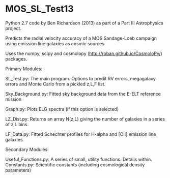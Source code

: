 MOS_SL_Test13
=============

Python 2.7 code by Ben Richardson (2013) as part of a Part III Astrophysics project. 

Predicts the radial velocity accuracy of a MOS Sandage-Loeb campaign using emission line galaxies as cosmic sources

Uses the numpy, scipy and cosmolopy (http://roban.github.io/CosmoloPy/) packages.

Primary Modules:

SL_Test.py: The main program. Options to predit RV errors, megagalaxy errors and Monte Carlo from a pickled
z,L,F list. 

  Sky_Background.py: Fitted sky background data from the E-ELT reference mission
  
  Graph.py: Plots ELG spectra (if this option is selected)

LZ_Dist.py: Returns an array N(z,L) giving the number of galaxies in a series of z,L bins.

  LF_Data.py: Fitted Schechter profiles for H-alpha and [OII] emission line galaxies

Secondary Modules:

Useful_Functions.py: A series of small, utility functions. Details within.
Constants.py: Scientific constants (including cosmological density parameters)


